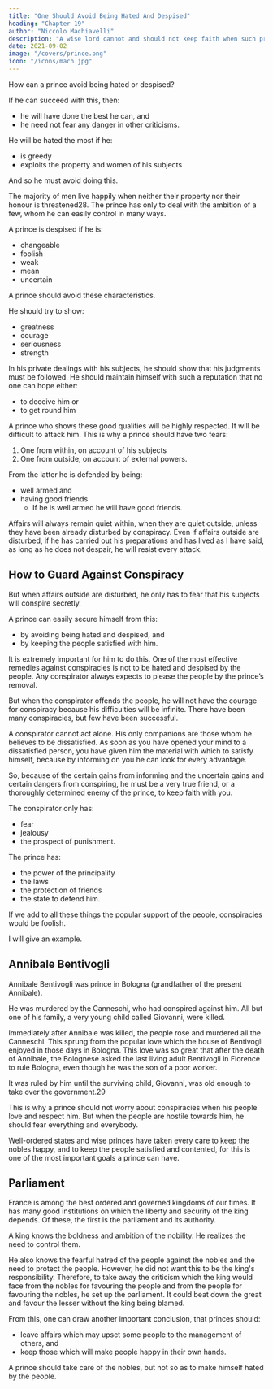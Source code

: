 ```yaml
---
title: "One Should Avoid Being Hated And Despised"
heading: "Chapter 19"
author: "Niccolo Machiavelli"
description: "A wise lord cannot and should not keep faith when such promises may be turned against him, and when the reasons that caused him to promise no longer exist"
date: 2021-09-02
image: "/covers/prince.png"
icon: "/icons/mach.jpg"
---
```




<!-- I have spoken of the most important characteristics a prince should have, and now I wish to discuss the
others briefly under the general theme that the prince must consider how to avoid those things which will
make him .  -->

How can a prince avoid being hated or despised?

If he can succeed with this, then:

- he will have done the best he can, and
- he need not fear any danger in other criticisms.

He will be hated the most if he:

- is greedy
- exploits the property and women of his subjects

And so he must avoid doing this.

The majority of men live happily when neither their property nor their honour is threatened28. The prince has only to deal with the ambition of a few, whom he can easily control in many ways.

A prince is despised if he is:

- changeable
- foolish
- weak
- mean
- uncertain

A prince should avoid these characteristics. 

He should try to show:

- greatness
- courage
- seriousness
- strength

In his private dealings with his subjects, he should show that his judgments must be followed. He should maintain himself with such a reputation that no one can hope either:

- to deceive him or
- to get round him

A prince who shows these good qualities will be highly respected. It will be difficult to attack him. This is why a prince should have two fears:

1. One from within, on account of his subjects
2. One from outside, on account of external powers. 

From the latter he is defended by being:
- well armed and
- having good friends
  - If he is well armed he will have good friends. 

Affairs will always remain quiet within, when they are quiet outside, unless they have been already disturbed by conspiracy. Even if affairs outside are disturbed, if he has carried out his preparations and has lived as I have said, as long as he does not despair, he will resist every attack.


## How to Guard Against Conspiracy 

But when affairs outside are disturbed, he only has to fear that his subjects will conspire secretly. 

A prince can easily secure himself from this:

- by avoiding being hated and despised, and
- by keeping the people satisfied with him. 

It is extremely important for him to do this. One of the most effective remedies against conspiracies is not to be hated and despised by the people. Any conspirator always expects to please the people by the prince’s removal. 

But when the conspirator offends the people, he will not have the courage for conspiracy because his difficulties will be infinite. There have been many conspiracies, but few have been successful. 

A conspirator cannot act alone. His only companions are those whom he believes to be dissatisfied. As soon as you have opened your mind to a dissatisfied person, you have given him the material with which to satisfy himself, because by informing on you he can look for every advantage. 

So, because of the certain gains from informing and the uncertain gains and certain dangers from conspiring, he must be a very true friend, or a thoroughly determined enemy of the prince, to keep faith with you.

The conspirator only has:

- fear
- jealousy
- the prospect of punishment. 


The prince has:

- the power of the principality
- the laws
- the protection of friends
- the state to defend him. 

If we add to all these things the popular support of the people, conspiracies would be foolish. <!-- Whereas in general the conspirator has to fear before he carries out his plan, in this case he has also to fear what follows the crime; because on account of it he has the people for an enemy and thus cannot hope for any escape. -->

I will give an example. <!-- 
Endless examples could be given on this subject, but I will be content with one, which happened within the memory of our fathers.  -->

## Annibale Bentivogli

Annibale Bentivogli was prince in Bologna (grandfather of the present Annibale). 

He was murdered by the Canneschi, who had conspired against him. All but one of his family, a very young child called Giovanni, were killed. 

Immediately after Annibale was killed, the people rose and murdered all the Canneschi. This sprung from the popular love which the house of Bentivogli enjoyed in those days in Bologna. This love was so great that after the death of Annibale, <!-- although none remained there who was able to rule the state, --> the Bolognese asked the last living adult Bentivogli in Florence to rule Bologna, even though he was the son of a poor worker. 

<!-- , having information that there was one of the
 family in Florence, sent to Florence for him, and gave him the government of their city, even
though he was thought to be   -->

It was ruled by him until the surviving child, Giovanni, was old enough to take over the government.29

This is why a prince should not worry about conspiracies when his people love and respect him. But when the people are hostile towards him, he should fear everything and everybody. 

Well-ordered states and wise princes have taken every care to keep the nobles happy, and to keep the people satisfied and contented, for this is one of the most important goals a prince can have.


## Parliament


France is among the best ordered and governed kingdoms of our times. It has many good institutions on which the liberty and security of the king depends. Of these, the first is the parliament and its authority.

A king <!-- The person who founded the kingdom --> knows the boldness and ambition of the nobility. He realizes the need to control them. 

He also knows the fearful hatred of the people against the nobles and the need to protect the people. However, he did not want this to be the king's responsibility. Therefore, to take away the criticism which the king would face from the nobles for favouring the people and from the people for favouring the nobles, he set up the parliament. It could beat down the great and favour the lesser without the king being blamed. 

<!-- You could not have a better or more effective arrangement, or a greater source of
security to the king and kingdom.  -->

From this, one can draw another important conclusion, that princes should:

- leave affairs which may upset some people to the management of others, and
- keep those which will make people happy in their own hands. 

A prince should take care of the nobles, but not so as to make himself hated by the people.

